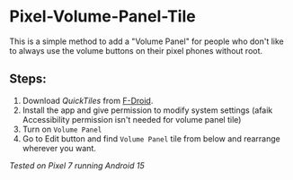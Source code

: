 # Pixel-Volume-Panel-Tile
This is a simple method to add a "Volume Panel" for people who don't like to always use the volume buttons on their pixel phones without root.

## Steps:
1. Download *QuickTiles* from [F-Droid](https://f-droid.org/packages/com.asdoi.quicktiles/).
2. Install the app and give permission to modify system settings (afaik Accessibility permission isn't needed for volume panel tile)
3. Turn on `Volume Panel`
4. Go to Edit button and find `Volume Panel` tile from below and rearrange wherever you want.

_Tested on Pixel 7 running Android 15_
